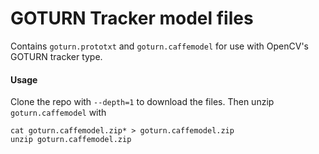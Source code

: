 # GOTURN Tracker model files
Contains `goturn.prototxt` and `goturn.caffemodel` for use with
OpenCV's GOTURN tracker type.

#### Usage
Clone the repo with `--depth=1` to download the files. Then unzip `goturn.caffemodel` with
```
cat goturn.caffemodel.zip* > goturn.caffemodel.zip
unzip goturn.caffemodel.zip
```


